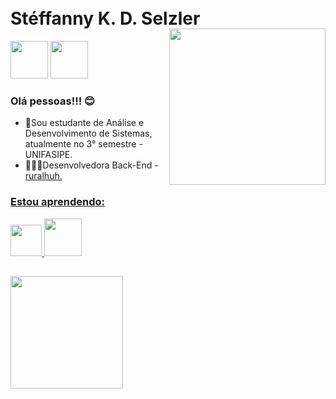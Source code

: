 </br>
</br>

<div dsplay="inline-block">
 
 <h1 align="left">Stéffanny K. D. Selzler</h1>
 <a href="https://www.instagram.com/steffanny_s_/" target="_blank"><img src="https://media.discordapp.net/attachments/989190013826773002/989221690703745104/bubbles-1985148_1920-removebg-preview_2.png" width="60" height="60" target="_blank"></a> <img width="250px" style="margin-top:-20px" align="right" src="https://media.discordapp.net/attachments/989190013826773002/989244639179603998/ezgif.com-gif-maker.gif">
<a href="https://www.linkedin.com/in/steffanny-selzler-4299a2208/" target="_blank"><img src="https://media.discordapp.net/attachments/989190013826773002/989190633208053820/bubbles-2084109_1920-removebg-preview_1.png" width="60" height="60" target="_blank"></a>

### Olá pessoas!!! 😊

- 📔Sou estudante de Análise e Desenvolvimento de Sistemas, atualmente no 3° semestre - UNIFASIPE.
- 👩🏼‍💻Desenvolvedora Back-End - <a href="https://www.brst.com.br/" target="_blank">ruralhuh.  

### Estou aprendendo:

<img src="https://cdn-icons-png.flaticon.com/512/5968/5968252.png" width="50" height="50"/> <img src="https://cdn.jsdelivr.net/gh/devicons/devicon/icons/java/java-original.svg" width="60" height="60"/> 
 
##
<p align="rigth">
<a href="https://github.com/karielly16">
  <img height="180em" src="https://github-readme-stats-eight-theta.vercel.app/api/top-langs/?username=karielly16&layout=compact&langs_count=8&theme=radical"/>
</a>
</p>
